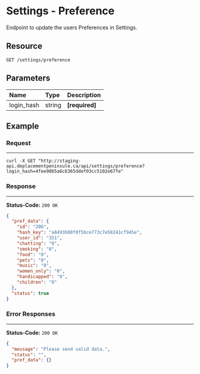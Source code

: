 # Settings - Preference

Endpoint to update the users Preferences in Settings.

## Resource

```
GET /settings/preference
```

## Parameters


Name              	| Type   	| Description
:------------------|:----------	|:--------------------
login_hash			|string		|**[required]** <user hash key>


## Example

### Request
***

```curl
curl -X GET "http://staging-api.deplacementpeninsule.ca/api/settings/preference?login_hash=4fee9065a6c6365ddef03cc5102e67fe"
```

### Response
***

**Status-Code:** ```200 OK```

```json
{
  "pref_data": {
    "id": "206",
    "hash_key": "a8493b00f0f5bce773c7e58241cf945e",
    "user_id": "351",
    "chatting": "0",
    "smoking": "0",
    "food": "0",
    "pets": "0",
    "music": "0",
    "women_only": "0",
    "handicapped": "0",
    "children": "0"
  },
  "status": true
}
```


### Error Responses
***

**Status-Code:** ```200 OK```


```json
{
  "message": "Please send valid data.",
  "status": "",
  "pref_data": {}
}
```
